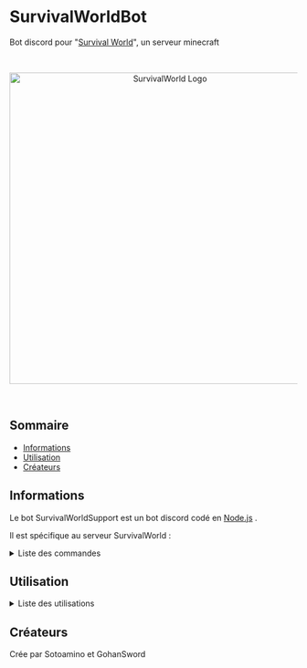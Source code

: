 # SurvivalWorldBot

Bot discord pour "<a href="https://survivalworld.fr" target="_blank">Survival World</a>", un serveur minecraft

<div align="center">
  <br />
  <p>
    <img src="https://survivalworld.fr/img/uploads/xtheme_logo.png.pagespeed.ic.IS321wSWF_.png" width="546" alt="SurvivalWorld Logo" />
  </p>
  <br />
  <p>
  </p>
  <p>
  </p>
</div>

## Sommaire

- [Informations](#Informations)
- [Utilisation](#Utilisation)
- [Créateurs](#Créateurs)

## Informations

Le bot SurvivalWorldSupport est un bot discord codé en [Node.js](https://nodejs.org) .

Il est spécifique au serveur SurvivalWorld :
<details>
  <summary>Liste des commandes</summary>  
  
    - aide (Affiche la liste des commandes)
    - botinfo (affiche les informations sur le bot)
    - clear (supprime un nombre donnée de messages)
    - close (permet d'afficher un message de fermeture de tickets
    - contact (permet de contacter le créateur du bot)
    - manage (permet de gérer les messages automatiques (Commande RS) )
    - ping (affiche la latence du bot)
    - ticket (permet d'afficher le message d'ouverture des tickets)
    
</details>

## Utilisation

<details>
  <summary>Liste des utilisations</summary> 
    
    - Messages automatiques : Envoie un message automatique tout les X-temps
    - Gestion des messages automatiques : Supprimez, ajoutez... Gérez les messages automatique
    - modération : Supprimez des messages automatiquement
    - tickets : Utilisez le système de ticket
    - Affiche les temps d'ouverture du support
    
</details>

## Créateurs

Crée par Sotoamino et GohanSword

